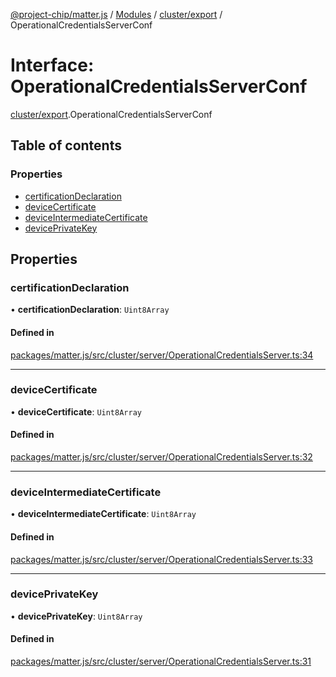 [@project-chip/matter.js](../README.md) / [Modules](../modules.md) / [cluster/export](../modules/cluster_export.md) / OperationalCredentialsServerConf

# Interface: OperationalCredentialsServerConf

[cluster/export](../modules/cluster_export.md).OperationalCredentialsServerConf

## Table of contents

### Properties

- [certificationDeclaration](cluster_export.OperationalCredentialsServerConf.md#certificationdeclaration)
- [deviceCertificate](cluster_export.OperationalCredentialsServerConf.md#devicecertificate)
- [deviceIntermediateCertificate](cluster_export.OperationalCredentialsServerConf.md#deviceintermediatecertificate)
- [devicePrivateKey](cluster_export.OperationalCredentialsServerConf.md#deviceprivatekey)

## Properties

### certificationDeclaration

• **certificationDeclaration**: `Uint8Array`

#### Defined in

[packages/matter.js/src/cluster/server/OperationalCredentialsServer.ts:34](https://github.com/project-chip/matter.js/blob/dfd1dc35/packages/matter.js/src/cluster/server/OperationalCredentialsServer.ts#L34)

___

### deviceCertificate

• **deviceCertificate**: `Uint8Array`

#### Defined in

[packages/matter.js/src/cluster/server/OperationalCredentialsServer.ts:32](https://github.com/project-chip/matter.js/blob/dfd1dc35/packages/matter.js/src/cluster/server/OperationalCredentialsServer.ts#L32)

___

### deviceIntermediateCertificate

• **deviceIntermediateCertificate**: `Uint8Array`

#### Defined in

[packages/matter.js/src/cluster/server/OperationalCredentialsServer.ts:33](https://github.com/project-chip/matter.js/blob/dfd1dc35/packages/matter.js/src/cluster/server/OperationalCredentialsServer.ts#L33)

___

### devicePrivateKey

• **devicePrivateKey**: `Uint8Array`

#### Defined in

[packages/matter.js/src/cluster/server/OperationalCredentialsServer.ts:31](https://github.com/project-chip/matter.js/blob/dfd1dc35/packages/matter.js/src/cluster/server/OperationalCredentialsServer.ts#L31)
